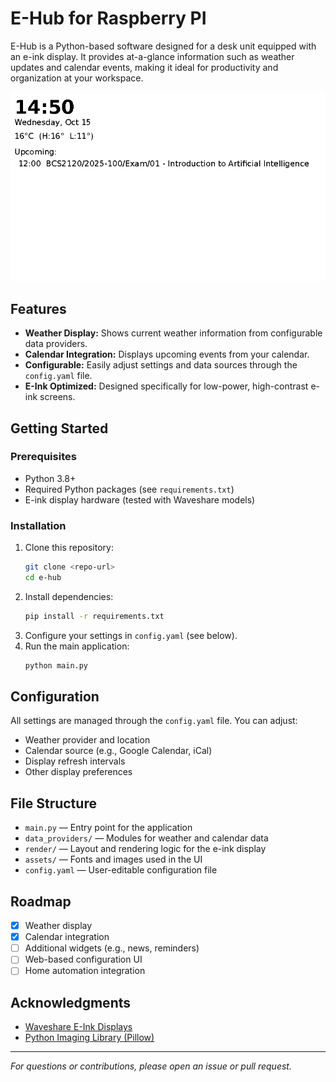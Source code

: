 # E-Hub for Raspberry PI


E-Hub is a Python-based software designed for a desk unit equipped with an e-ink display. It provides at-a-glance information such as weather updates and calendar events, making it ideal for productivity and organization at your workspace.

![E-Hub Dashboard](render/dashboard.png)

## Features

- **Weather Display:** Shows current weather information from configurable data providers.
- **Calendar Integration:** Displays upcoming events from your calendar.
- **Configurable:** Easily adjust settings and data sources through the `config.yaml` file.
- **E-Ink Optimized:** Designed specifically for low-power, high-contrast e-ink screens.

## Getting Started

### Prerequisites
- Python 3.8+
- Required Python packages (see `requirements.txt`)
- E-ink display hardware (tested with Waveshare models)

### Installation
1. Clone this repository:
   ```sh
   git clone <repo-url>
   cd e-hub
   ```
2. Install dependencies:
   ```sh
   pip install -r requirements.txt
   ```
3. Configure your settings in `config.yaml` (see below).
4. Run the main application:
   ```sh
   python main.py
   ```

## Configuration

All settings are managed through the `config.yaml` file. You can adjust:
- Weather provider and location
- Calendar source (e.g., Google Calendar, iCal)
- Display refresh intervals
- Other display preferences

## File Structure

- `main.py` — Entry point for the application
- `data_providers/` — Modules for weather and calendar data
- `render/` — Layout and rendering logic for the e-ink display
- `assets/` — Fonts and images used in the UI
- `config.yaml` — User-editable configuration file

## Roadmap

- [x] Weather display
- [x] Calendar integration
- [ ] Additional widgets (e.g., news, reminders)
- [ ] Web-based configuration UI
- [ ] Home automation integration

## Acknowledgments

- [Waveshare E-Ink Displays](https://www.waveshare.com/)
- [Python Imaging Library (Pillow)](https://python-pillow.org/)

---

*For questions or contributions, please open an issue or pull request.*
